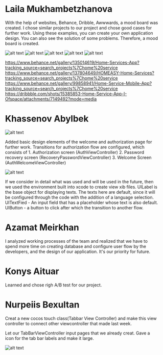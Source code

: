 # Laila Mukhambetzhanova

With the help of websites, Behance, Dribble, Awwwards, a mood board was created.  I chose similar projects to our project and chose good cases for further work.  Using these examples, you can create your own application design. You can also see the solution of some problems. Therefore, a mood board is created.

![alt text](../images/design/screen.png)
![alt text](../images/design/screen1.png)
![alt text](../images/design/screen2.png)
![alt text](../images/design/screen3.png)
![alt text](../images/design/screen4.png)


https://www.behance.net/gallery/135014619/Home-Services-App?tracking_source=search_projects%7Chome%20service
https://www.behance.net/gallery/137804649/HOMEASY-Home-Services?tracking_source=search_projects%7Chome%20service
https://www.behance.net/gallery/99858941/Home-Service-Mobile-App?tracking_source=search_projects%7Chome%20service
https://dribbble.com/shots/15385853-Home-Service-App-I-Ofspace/attachments/7149492?mode=media

# Khassenov Abylbek

![alt text](../images/ios/week8.png)

Added basic design elements of the welcome and authorization page for further work. Transitions for authorization flow are configured, which consists of 1. Authorization screen (AuthViewController)
2. Password recovery screen (RecoveryPasswordViewController)
3. Welcome Screen (AuthWelcomeViewController)

![alt text](../images/ios/week8_1.png)

If we consider in detail what was used and will be used in the future, then we used the environment built into xcode to create view xib files. UILabel is the base object for displaying texts. The texts here are default, since it will be configured through the code with the addition
of a language selection. UITextFied - An input field that has a placeholder whose text is also default. UIButton - a button to click after which the transition to another flow.

# Azamat Meirkhan
I analyzed working processes of the team and realized that we have to spend more time on creating database and configure user flow by the developers, and the design of our application. It's our priority for future.

# Konys Aituar
Learned and chose righ A/B test for our project.

# Nurpeiis Bexultan
Creat a new cocos touch class(Tabbar View Controller) and make this view controller to connect other viewcontroller that made last week.

Let our TabBarViewController input pages that we already creat. Gave a icon for the tab bar labels and make it large.

![alt text](../images/ios/bex_week8.jpeg)
